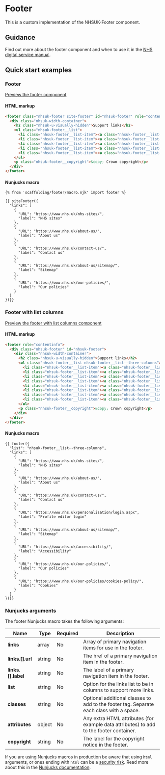# Footer

This is a custom implementation of the NHSUK-Footer component.

## Guidance

Find out more about the footer component and when to use it in the [NHS digital service manual](https://service-manual.nhs.uk/design-system/components/footer).

## Quick start examples

### Footer

[Preview the footer component](https://nhsuk.github.io/nhsuk-frontend/components/footer/index.html)

#### HTML markup

```html
<footer class="nhsuk-footer site-footer" id="nhsuk-footer" role="contentinfo">
  <div class="nhsuk-width-container">
    <h2 class="nhsuk-u-visually-hidden">Support links</h2>
    <ul class="nhsuk-footer__list">
      <li class="nhsuk-footer__list-item"><a class="nhsuk-footer__list-item-link" href="https://www.nhs.uk/nhs-sites/">NHS sites</a></li>
      <li class="nhsuk-footer__list-item"><a class="nhsuk-footer__list-item-link" href="https://www.nhs.uk/about-us/">About us</a></li>
      <li class="nhsuk-footer__list-item"><a class="nhsuk-footer__list-item-link" href="https://www.nhs.uk/contact-us/">Contact us</a></li>
      <li class="nhsuk-footer__list-item"><a class="nhsuk-footer__list-item-link" href="https://www.nhs.uk/about-us/sitemap/">Sitemap</a></li>
      <li class="nhsuk-footer__list-item"><a class="nhsuk-footer__list-item-link" href="https://www.nhs.uk/our-policies/">Our policies</a></li>
    </ul>
    <p class="nhsuk-footer__copyright">&copy; Crown copyright</p>
  </div>
</footer>
```

#### Nunjucks macro

```
{% from 'scaffolding/footer/macro.njk' import footer %}

{{ siteFooter({
  "links": [
    {
      "URL": "https://www.nhs.uk/nhs-sites/",
      "label": "NHS sites"
    },
    {
      "URL": "https://www.nhs.uk/about-us/",
      "label": "About us"
    },
    {
      "URL": "https://www.nhs.uk/contact-us/",
      "label": "Contact us"
    },
    {
      "URL": "https://www.nhs.uk/about-us/sitemap/",
      "label": "Sitemap"
    },
    {
      "URL": "https://www.nhs.uk/our-policies/",
      "label": "Our policies"
    }
  ]
})}}
```

### Footer with list columns

[Preview the footer with list columns component](https://nhsuk.github.io/nhsuk-frontend/components/footer/columns.html)

#### HTML markup

```html
<footer role="contentinfo">
  <div class="nhsuk-footer" id="nhsuk-footer">
    <div class="nhsuk-width-container">
      <h2 class="nhsuk-u-visually-hidden">Support links</h2>
      <ul class="nhsuk-footer__list nhsuk-footer__list--three-columns">
        <li class="nhsuk-footer__list-item"><a class="nhsuk-footer__list-item-link" href="https://www.nhs.uk/nhs-sites/">NHS sites</a></li>
        <li class="nhsuk-footer__list-item"><a class="nhsuk-footer__list-item-link" href="https://www.nhs.uk/about-us/">About us</a></li>
        <li class="nhsuk-footer__list-item"><a class="nhsuk-footer__list-item-link" href="https://www.nhs.uk/contact-us/">Contact us</a></li>
        <li class="nhsuk-footer__list-item"><a class="nhsuk-footer__list-item-link" href="https://www.nhs.uk/personalisation/login.aspx">Profile editor login</a></li>
        <li class="nhsuk-footer__list-item"><a class="nhsuk-footer__list-item-link" href="https://www.nhs.uk/about-us/sitemap/">Sitemap</a></li>
        <li class="nhsuk-footer__list-item"><a class="nhsuk-footer__list-item-link" href="https://www.nhs.uk/accessibility/">Accessibility</a></li>
        <li class="nhsuk-footer__list-item"><a class="nhsuk-footer__list-item-link" href="https://www.nhs.uk/our-policies/">Our policies</a></li>
        <li class="nhsuk-footer__list-item"><a class="nhsuk-footer__list-item-link" href="https://www.nhs.uk/our-policies/cookies-policy/">Cookies</a></li>
      </ul>
      <p class="nhsuk-footer__copyright">&copy; Crown copyright</p>
    </div>
  </div>
</footer>
```

#### Nunjucks macro

```
{{ footer({
  "list": "nhsuk-footer__list--three-columns",
  "links": [
    {
      "URL": "https://www.nhs.uk/nhs-sites/",
      "label": "NHS sites"
    },
    {
      "URL": "https://www.nhs.uk/about-us/",
      "label": "About us"
    },
    {
      "URL": "https://www.nhs.uk/contact-us/",
      "label": "Contact us"
    },
    {
      "URL": "https://www.nhs.uk/personalisation/login.aspx",
      "label": "Profile editor login"
    },
    {
      "URL": "https://www.nhs.uk/about-us/sitemap/",
      "label": "Sitemap"
    },
    {
      "URL": "https://www.nhs.uk/accessibility/",
      "label": "Accessibility"
    },
    {
      "URL": "https://www.nhs.uk/our-policies/",
      "label": "Our policies"
    },
    {
      "URL": "https://www.nhs.uk/our-policies/cookies-policy/",
      "label": "Cookies"
    }
  ]
})}}
```

### Nunjucks arguments

The footer Nunjucks macro takes the following arguments:

| Name                         | Type     | Required  | Description  |
| -----------------------------|----------|-----------|--------------|
| **links**             | array    | No        | Array of primary navigation items for use in the footer. |
| **links.[].url**      | string   | No        | The href of a primary navigation item in the footer. |
| **links.[].label**    | string   | No        | The label of a primary navigation item in the footer. |
| **list**              | string   | No        | Option for the links list to be in columns to support more links. |
| **classes**           | string   | No        | Optional additional classes to add to the footer tag. Separate each class with a space. |
| **attributes**        | object   | No        | Any extra HTML attributes (for example data attributes) to add to the footer container. |
| **copyright**        | string   | No        | The label for the copyright notice in the footer. |

If you are using Nunjucks macros in production be aware that using `html` arguments, or ones ending with `html` can be a [security risk](https://developer.mozilla.org/en-US/docs/Glossary/Cross-site_scripting). Read more about this in the [Nunjucks documentation](https://mozilla.github.io/nunjucks/api.html#user-defined-templates-warning).
